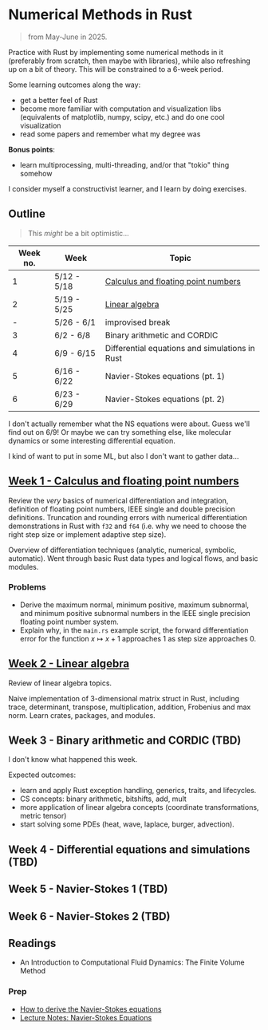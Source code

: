 # Numerical Methods in Rust

> from May-June in 2025.

Practice with Rust by implementing some numerical methods in it (preferably from scratch, then maybe with libraries), while also refreshing up on a bit of theory. This will be constrained to a 6-week period.

Some learning outcomes along the way:
- get a better feel of Rust
- become more familiar with computation and visualization libs (equivalents of matplotlib, numpy, scipy, etc.) and do one cool visualization
- read some papers and remember what my degree was

**Bonus points**:
- learn multiprocessing, multi-threading, and/or that "tokio" thing somehow

I consider myself a constructivist learner, and I learn by doing exercises.

## Outline

> This *might* be a bit optimistic...

| Week no. | Week | Topic |
| - | - | - |
| 1 | 5/12 - 5/18 | [Calculus and floating point numbers](#week-1---calculus-and-floating-point-numbers) |
| 2 | 5/19 - 5/25 | [Linear algebra](#week-2---linear-algebra) |
| - | 5/26 - 6/1 | improvised break |
| 3 | 6/2 - 6/8 | Binary arithmetic and CORDIC |
| 4 | 6/9 - 6/15 | Differential equations and simulations in Rust |
| 5 | 6/16 - 6/22 | Navier-Stokes equations (pt. 1) |
| 6 | 6/23 - 6/29 | Navier-Stokes equations (pt. 2) |

I don't actually remember what the NS equations were about. Guess we'll find out on 6/9! Or maybe we can try something else, like molecular dynamics or some interesting differential equation.

I kind of want to put in some ML, but also I don't want to gather data...

## [Week 1 - Calculus and floating point numbers](/week-1/README.md)

Review the *very* basics of numerical differentiation and integration, definition of floating point numbers, IEEE single and double precision definitions. Truncation and rounding errors with numerical differentiation demonstrations in Rust with `f32` and `f64` (i.e. why we need to choose the right step size or implement adaptive step size). 

Overview of differentiation techniques (analytic, numerical, symbolic, automatic). Went through basic Rust data types and logical flows, and basic modules.

### Problems

- Derive the maximum normal, minimum positive, maximum subnormal, and minimum positive subnormal numbers in the IEEE single precision floating point number system.
- Explain why, in the `main.rs` example script, the forward differentiation error for the function $x\mapsto x+1$ approaches $1$ as step size approaches $0$.

## [Week 2 - Linear algebra](/week-2/README.md)

Review of linear algebra topics.

Naive implementation of 3-dimensional matrix struct in Rust, including trace, determinant, transpose, multiplication, addition, Frobenius and max norm. Learn crates, packages, and modules.

## Week 3 - Binary arithmetic and CORDIC (TBD)

I don't know what happened this week.

Expected outcomes: 
- learn and apply Rust exception handling, generics, traits, and lifecycles.
- CS concepts: binary arithmetic, bitshifts, add, mult
- more application of linear algebra concepts (coordinate transformations, metric tensor)
- start solving some PDEs (heat, wave, laplace, burger, advection).

## Week 4 - Differential equations and simulations (TBD)

## Week 5 - Navier-Stokes 1 (TBD)

## Week 6 - Navier-Stokes 2 (TBD)

## Readings
- An Introduction to Computational Fluid Dynamics: The Finite Volume Method

### Prep
- [How to derive the Navier-Stokes equations](https://cfd.university/learn/10-key-concepts-everyone-must-understand-in-cfd/how-to-derive-the-navier-stokes-equations/)
- [Lecture Notes: Navier-Stokes Equations](https://www.uni-ulm.de/fileadmin/website_uni_ulm/mawi.inst.020/wiedemann/Skripte/EW_Navier-Stokes_Equations.pdf)
